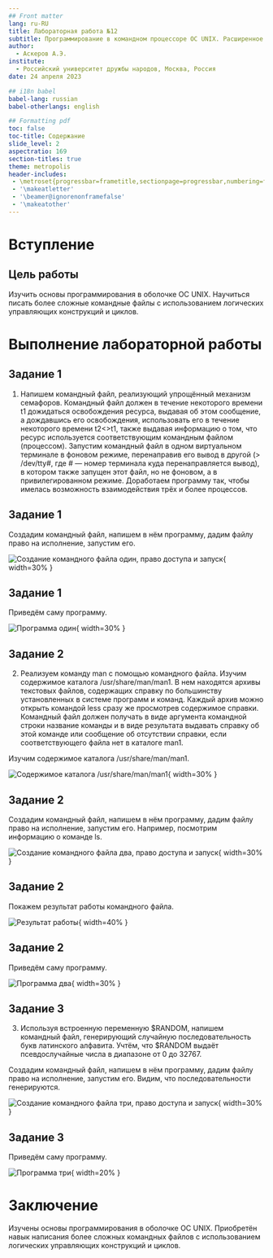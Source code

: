 ```yaml
---
## Front matter
lang: ru-RU
title: Лабораторная работа №12
subtitle: Программирование в командном процессоре ОС UNIX. Расширенное программирование
author:
  - Аскеров А.Э.
institute:
  - Российский университет дружбы народов, Москва, Россия
date: 24 апреля 2023

## i18n babel
babel-lang: russian
babel-otherlangs: english

## Formatting pdf
toc: false
toc-title: Содержание
slide_level: 2
aspectratio: 169
section-titles: true
theme: metropolis
header-includes:
 - \metroset{progressbar=frametitle,sectionpage=progressbar,numbering=fraction}
 - '\makeatletter'
 - '\beamer@ignorenonframefalse'
 - '\makeatother'
---
```



# Вступление

## Цель работы

Изучить основы программирования в оболочке ОС UNIX. Научиться писать более сложные командные файлы с использованием логических управляющих конструкций и циклов.

# Выполнение лабораторной работы

## Задание 1

1. Напишем командный файл, реализующий упрощённый механизм семафоров. Командный файл должен в течение некоторого времени t1 дожидаться освобождения ресурса, выдавая об этом сообщение, а дождавшись его освобождения, использовать его в течение некоторого времени t2<>t1, также выдавая информацию о том, что ресурс используется соответствующим командным файлом (процессом). Запустим командный файл в одном виртуальном терминале в фоновом режиме, перенаправив его вывод в другой (> /dev/tty#, где # — номер терминала куда перенаправляется вывод), в котором также запущен этот файл, но не фоновом, а в привилегированном режиме. Доработаем программу так, чтобы имелась возможность взаимодействия трёх и более процессов.

## Задание 1

Создадим командный файл, напишем в нём программу, дадим файлу право на исполнение, запустим его.

![Создание командного файла один, право доступа и запуск](image/1.png){ width=30% }

## Задание 1

Приведём саму программу.

![Программа один](image/2.png){ width=30% }

## Задание 2

2. Реализуем команду man с помощью командного файла. Изучим содержимое каталога /usr/share/man/man1. В нем находятся архивы текстовых файлов, содержащих справку по большинству установленных в системе программ и команд. Каждый архив можно открыть командой less сразу же просмотрев содержимое справки. Командный файл должен получать в виде аргумента командной строки название команды и в виде результата выдавать справку об этой команде или сообщение об отсутствии справки, если соответствующего файла нет в каталоге man1.

Изучим содержимое каталога /usr/share/man/man1.

![Содержимое каталога /usr/share/man/man1](image/3.png){ width=30% }

## Задание 2

Создадим командный файл, напишем в нём программу, дадим файлу право на исполнение, запустим его. Например, посмотрим информацию о команде ls.

![Создание командного файла два, право доступа и запуск](image/4.png){ width=30% }

## Задание 2

Покажем результат работы командного файла.

![Результат работы](image/5.png){ width=40% }

## Задание 2

Приведём саму программу.

![Программа два](image/6.png){ width=30% }

## Задание 3

3. Используя встроенную переменную $RANDOM, напишем командный файл, генерирующий случайную последовательность букв латинского алфавита. Учтём, что $RANDOM выдаёт псевдослучайные числа в диапазоне от 0 до 32767.

Создадим командный файл, напишем в нём программу, дадим файлу право на исполнение, запустим его. Видим, что последовательности генерируются.

![Создание командного файла три, право доступа и запуск](image/7.png){ width=30% }

## Задание 3

Приведём саму программу.

![Программа три](image/8.png){ width=20% }

# Заключение

Изучены основы программирования в оболочке ОС UNIX. Приобретён навык написания более сложных командных файлов с использованием логических управляющих конструкций и циклов.
